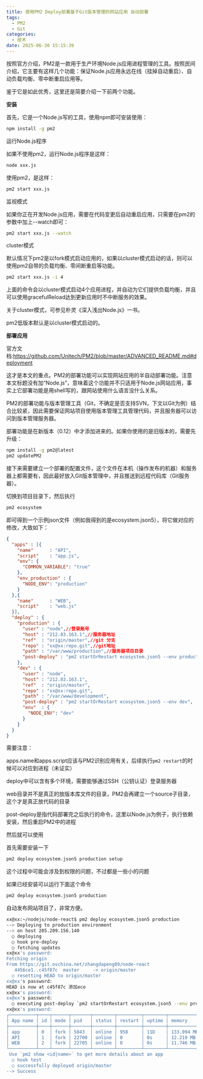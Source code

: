 ```yaml
---
title: 使用PM2 Deploy部署基于Git版本管理的网站应用 自动部署
tags:
  - PM2
  - Git
categories:
  - 技术
date: 2025-06-30 15:15:39
---
```


按照官方介绍，PM2是一款用于生产环境Node.js应用进程管理的工具。按照民间介绍，它主要有这样几个功能：保证Node.js应用永远在线（挂掉自动重启）、自动负载均衡、零中断重启应用等。

鉴于它是如此优秀，这里还是简要介绍一下前两个功能。

**安装**

首先，它是一个Node.js写的工具，使用npm即可安装使用：

```bash
npm install -g pm2
```

运行Node.js程序

如果不使用pm2，运行Node.js程序是这样：

```bash
node xxx.js
```

使用pm2，是这样：

```bash
pm2 start xxx.js
```

监视模式

如果你正在开发Node.js应用，需要在代码变更后自动重启应用，只需要在pm2的参数中加上--watch即可：

```bash
pm2 start xxx.js --watch
```

cluster模式

默认情况下pm2是以fork模式启动应用的，如果以cluster模式启动的话，则可以使用pm2自带的负载均衡、零间断重启等功能。

```bash
pm2 start xxx.js -i 4
```

上面的命令会以cluster模式启动4个应用进程，并自动为它们提供负载均衡，并且可以使用gracefulReload达到更新应用时不中断服务的效果。

关于cluster模式，可参见朴灵《深入浅出Node.js》一书。

pm2低版本默认是以cluster模式启动的。

**部署应用**

官方文档:https://github.com/Unitech/PM2/blob/master/ADVANCED_README.md#deployment

这才是本文的重点。PM2的部署功能可以实现网站应用的半自动部署功能。注意本文标题没有加“Node.js”，意味着这个功能并不只适用于Node.js网站应用，事实上它部署功能是用shell写的，跟网站使用什么语言没什么关系。

PM2的部署功能与版本管理工具（Git，不确定是否支持SVN，下文以Git为例）结合比较紧，因此需要保证网站项目使用版本管理工具管理代码，并且服务器可以访问到版本管理服务器。

部署功能是在新版本（0.12）中才添加进来的。如果你使用的是旧版本的，需要先升级：

```bash
npm install -g pm2@latest
pm2 updatePM2
```

接下来需要建立一个部署的配置文件，这个文件在本机（操作发布的机器）和服务器上都需要有，因此最好放入Git版本管理中，并且推送到远程代码库（Git服务器）。

切换到项目目录下，然后执行

```bash
pm2 ecosystem
```

即可得到一个示例json文件（例如我得到的是ecosystem.json5），将它做对应的修改，大致如下：

```json
{
  "apps" : [{
    "name"      : "API",
    "script"    : "app.js",
    "env": {
      "COMMON_VARIABLE": "true"
    },
    "env_production" : {
      "NODE_ENV": "production"
    }
  },{
    "name"      : "WEB",
    "script"    : "web.js"
  }],
  "deploy" : {
    "production" : {
      "user" : "node",//登录账号
      "host" : "212.83.163.1",//服务器地址
      "ref"  : "origin/master",//git 分支
      "repo" : "xx@xx:repo.git",//git地址
      "path" : "/var/www/production",//服务器项目目录
      "post-deploy" : "pm2 startOrRestart ecosystem.json5 --env production"
    },
    "dev" : {
      "user" : "node",
      "host" : "212.83.163.1",
      "ref"  : "origin/master",
      "repo" : "xx@xx:repo.git",
      "path" : "/var/www/development",
      "post-deploy" : "pm2 startOrRestart ecosystem.json5 --env dev",
      "env"  : {
        "NODE_ENV": "dev"
      }
    }
  }
}
```

需要注意：

apps.name和apps.script应该与PM2识别应用有关，后续执行`pm2 restart`的时候可以对应到进程（未证实）

deploy中可以含有多个环境，需要能够通过SSH（公钥认证）登录服务器

web目录并不是真正的放版本库文件的目录，PM2会再建立一个source子目录，这个才是真正放代码的目录

post-deploy是指代码部署完之后执行的命令，这里以Node.js为例子，执行依赖安装，然后重启PM2中的进程

然后就可以使用

首先需要安装一下

```bash
pm2 deploy ecosystem.json5 production setup
```

这个过程中可能会涉及到权限的问题，不过都是一些小的问题

如果已经安装可以运行下面这个命令

```bash
pm2 deploy ecosystem.json5 production
```

自动发布网站项目了，非常方便。

```bash
xx@xx:~/nodejs/node-react$ pm2 deploy ecosystem.json5 production
--> Deploying to production environment
--> on host 205.209.156.140
  ○ deploying
  ○ hook pre-deploy
  ○ fetching updates
xx@xx's password: 
Fetching origin
From https://git.oschina.net/zhangdapeng89/node-react
   4456ce1..c45f87c  master     -> origin/master
  ○ resetting HEAD to origin/master
xx@xx's password: 
HEAD is now at c45f87c 添加eco
xx@xx's password: 
xx@xx's password: 
  ○ executing post-deploy `pm2 startOrRestart ecosystem.json5 --env production`
xx@xx's password: 
┌──────────┬────┬──────┬───────┬────────┬─────────┬────────┬──────────────┬──────────┐
│ App name │ id │ mode │ pid   │ status │ restart │ uptime │ memory       │ watching │
├──────────┼────┼──────┼───────┼────────┼─────────┼────────┼──────────────┼──────────┤
│ app      │ 0  │ fork │ 5843  │ online │ 958     │ 11D    │ 133.094 MB   │ disabled │
│ API      │ 1  │ fork │ 22700 │ online │ 0       │ 0s     │ 12.219 MB    │ disabled │
│ WEB      │ 2  │ fork │ 22705 │ online │ 0       │ 0s     │ 11.746 MB    │ disabled │
└──────────┴────┴──────┴───────┴────────┴─────────┴────────┴──────────────┴──────────┘
 Use `pm2 show <id|name>` to get more details about an app
  ○ hook test
  ○ successfully deployed origin/master
--> Success
```


